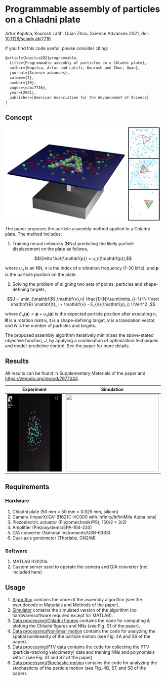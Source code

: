 # Programmable assembly of particles on a Chladni plate
Artur Kopitca, Kourosh Latifi, Quan Zhou, Science Advances 2021, doi: [10.1126/sciadv.abi7716](https://www.science.org/doi/pdf/10.1126/sciadv.abi7716)

If you find this code useful, please consider citing:
```
@article{kopitca2021programmable,
  title={Programmable assembly of particles on a Chladni plate},
  author={Kopitca, Artur and Latifi, Kourosh and Zhou, Quan},
  journal={Science advances},
  volume={7},
  number={39},
  pages={eabi7716},
  year={2021},
  publisher={American Association for the Advancement of Science}
}
```
## Concept

<img src="Extra/Concept.png" width="500" /> 

The paper proposes the particle assembly method applied to a Chladni plate. The method includes:
1. Training neural networks (NNs) predicting the likely particle displacement on the plate as follows,
```math
\Delta \hat{\mathbf{p}} = u_n(\mathbf{p}),
```
where $u_n$ is an NN, $n$ is the index of a vibration frequency (1-30 kHz), and $\mathbf{p}$ is the particle position on the plate.

2. Solving the problem of aligning two sets of points, particles and shape-defining targets,
```math
J = \min_{\mathbf{R},\mathbf{v},n} \frac{1}{N}\sum\limits_{i=1}^N \lVert \mathbf{R} \mathbf{t}_i + \mathbf{v} - E_{n}(\mathbf{p}_i) \rVert^2 ,
```
where $E_{n}(\mathbf{p}) = \mathbf{p} + u_n(\mathbf{p})$ is the expected particle position after executing $n$,  $\mathbf{R}$ is a rotation matrix, $\mathbf{t}$ is a shape-defining target, $\mathbf{v}$ is a translation vector, and $N$ is the number of particles and targets.

The proposed assembly algorithm iteratively minimizes the above-stated objective function, $J$, by applying a combination of optimization techniques and model-predictive control. See the paper for more details.

## Results
All results can be found in Supplementary Materials of the paper and https://zenodo.org/record/7977043.

**Experiment** | **Simulation**
------ | ------
<img src="Extra/Experiment.gif" width="390" height="250"  /> | <img src="Extra/Simulation.gif" width="300" height="250"  /> 

## Requirements
### Hardware
1. Chladni plate (50 mm × 50 mm × 0.525 mm, silicon)
2. Camera (ImperX/IGV-B1621C-KC000 with Infinity/InfiniMite Alpha lens)
3. Piezoelectric actuator (Piezomechanik/PSt, 150/2 × 3/2)
4. Amplifier (Piezosystems/EPA-104-230)
5. D/A converter (National Instruments/USB-6363)
6. Dual-axis goniometer (Thorlabs, GN2/M)
### Software
1. MATLAB R2020b
2. Custom server used to operate the camera and D/A converter (not included here)

## Usage
1.	[Algorithm](Algorithm) contains the code of the assembly algorithm (see the pseudocode in Materials and Methods of the paper).
2.	[Simulator](Simulator)	contains the simulated version of the algorithm (no hardware/software required except for MATLAB).
3.	[Data processing/Chladni figures](https://github.com/ArtKop/AcoShape/tree/main/Data%20processing/Chladni%20figures) contains the code for computing & plotting the Chladni figures and NNs (see Fig. S1 of the paper).
4.	[Data processing/Nonlinear motion](https://github.com/ArtKop/AcoShape/tree/main/Data%20processing/Nonlinear%20motion) contains the code for analyzing the spatial nonlinearity of the particle motion (see Fig. 4A and S6 of the paper).
5.	[Data processing/PTV data](https://github.com/ArtKop/AcoShape/tree/main/Data%20processing/PTV%20data) contains the code for collecting the PTV (particle-tracking velocimetry) data and training NNs and polynomials with it (see Fig. S1 and S2 of the paper)
6.	[Data processing/Stochastic motion](https://github.com/ArtKop/AcoShape/tree/main/Data%20processing/Stochastic%20motion) contains the code for analyzing the stochasticity of the particle motion (see Fig. 4B, S7, and S8 of the paper).

